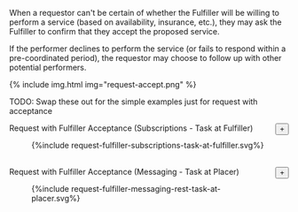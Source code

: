 When a requestor can't be certain of whether the Fulfiller will be willing to perform a service (based on availability, insurance, etc.), they may ask the Fulfiller to confirm that they accept the proposed service.

If the performer declines to perform the service (or fails to respond within a pre-coordinated period), the requestor may choose to follow up with other potential performers. 

{% include img.html img="request-accept.png" %}


TODO: Swap these out for the simple examples just for request with acceptance


<div class="panel panel-default">
  <div class="panel-heading">
    <div class="panel-title">Request with Fulfiller Acceptance (Subscriptions - Task at Fulfiller) <button type="button" class="btn btn-default top-align-text" style="float: right;" data-target="#fig1" data-toggle="collapse">+</button></div>
  </div>
  <div id="fig1" class="panel-collapse collapse">
    <div class="panel-body">
        <figure>
        {%include request-fulfiller-subscriptions-task-at-fulfiller.svg%}
        </figure>
        <br clear="all"/>
    </div>
  </div>
</div>


<div class="panel panel-default">
  <div class="panel-heading">
    <div class="panel-title">Request with Fulfiller Acceptance (Messaging - Task at Placer) <button type="button" class="btn btn-default" style="float: right;" data-target="#fig2" data-toggle="collapse">+</button></div>
  </div>
  <div id="fig2" class="panel-collapse collapse">
    <div class="panel-body">
        <figure>
        {%include request-fulfiller-messaging-rest-task-at-placer.svg%}
        </figure>
        <br clear="all"/>
    </div>
  </div>
</div>




